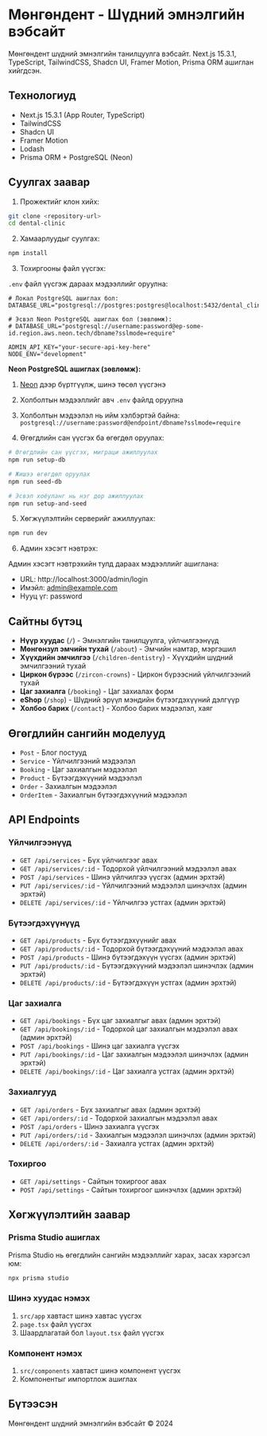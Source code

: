 # Мөнгөндент - Шүдний эмнэлгийн вэбсайт

Мөнгөндент шүдний эмнэлгийн танилцуулга вэбсайт. Next.js 15.3.1, TypeScript, TailwindCSS, Shadcn UI, Framer Motion, Prisma ORM ашиглан хийгдсэн.

## Технологиуд

- Next.js 15.3.1 (App Router, TypeScript)
- TailwindCSS
- Shadcn UI
- Framer Motion
- Lodash
- Prisma ORM + PostgreSQL (Neon)

## Суулгах заавар

1. Прожектийг клон хийх:

```bash
git clone <repository-url>
cd dental-clinic
```

2. Хамаарлуудыг суулгах:

```bash
npm install
```

3. Тохиргооны файл үүсгэх:

`.env` файл үүсгэж дараах мэдээллийг оруулна:

```
# Локал PostgreSQL ашиглах бол:
DATABASE_URL="postgresql://postgres:postgres@localhost:5432/dental_clinic"

# Эсвэл Neon PostgreSQL ашиглах бол (зөвлөмж):
# DATABASE_URL="postgresql://username:password@ep-some-id.region.aws.neon.tech/dbname?sslmode=require"

ADMIN_API_KEY="your-secure-api-key-here"
NODE_ENV="development"
```

**Neon PostgreSQL ашиглах (зөвлөмж):**

1. [Neon](https://neon.tech) дээр бүртгүүлж, шинэ төсөл үүсгэнэ
2. Холболтын мэдээллийг авч `.env` файлд оруулна
3. Холболтын мэдээлэл нь ийм хэлбэртэй байна: `postgresql://username:password@endpoint/dbname?sslmode=require`

4. Өгөгдлийн сан үүсгэх ба өгөгдөл оруулах:

```bash
# Өгөгдлийн сан үүсгэх, миграци ажиллуулах
npm run setup-db

# Жишээ өгөгдөл оруулах
npm run seed-db

# Эсвэл хоёуланг нь нэг дор ажиллуулах
npm run setup-and-seed
```

5. Хөгжүүлэлтийн серверийг ажиллуулах:

```bash
npm run dev
```

6. Админ хэсэгт нэвтрэх:

Админ хэсэгт нэвтрэхийн тулд дараах мэдээллийг ашиглана:

- URL: http://localhost:3000/admin/login
- Имэйл: admin@example.com
- Нууц үг: password

## Сайтны бүтэц

- **Нүүр хуудас** (`/`) - Эмнэлгийн танилцуулга, үйлчилгээнүүд
- **Мөнгөнзул эмчийн тухай** (`/about`) - Эмчийн намтар, мэргэшил
- **Хүүхдийн эмчилгээ** (`/children-dentistry`) - Хүүхдийн шүдний эмчилгээний тухай
- **Циркон бүрээс** (`/zircon-crowns`) - Циркон бүрээсний үйлчилгээний тухай
- **Цаг захиалга** (`/booking`) - Цаг захиалах форм
- **eShop** (`/shop`) - Шүдний эрүүл мэндийн бүтээгдэхүүний дэлгүүр
- **Холбоо барих** (`/contact`) - Холбоо барих мэдээлэл, хаяг

## Өгөгдлийн сангийн моделууд

- `Post` - Блог постууд
- `Service` - Үйлчилгээний мэдээлэл
- `Booking` - Цаг захиалгын мэдээлэл
- `Product` - Бүтээгдэхүүний мэдээлэл
- `Order` - Захиалгын мэдээлэл
- `OrderItem` - Захиалгын бүтээгдэхүүний мэдээлэл

## API Endpoints

### Үйлчилгээнүүд
- `GET /api/services` - Бүх үйлчилгээг авах
- `GET /api/services/:id` - Тодорхой үйлчилгээний мэдээлэл авах
- `POST /api/services` - Шинэ үйлчилгээ үүсгэх (админ эрхтэй)
- `PUT /api/services/:id` - Үйлчилгээний мэдээлэл шинэчлэх (админ эрхтэй)
- `DELETE /api/services/:id` - Үйлчилгээ устгах (админ эрхтэй)

### Бүтээгдэхүүнүүд
- `GET /api/products` - Бүх бүтээгдэхүүнийг авах
- `GET /api/products/:id` - Тодорхой бүтээгдэхүүний мэдээлэл авах
- `POST /api/products` - Шинэ бүтээгдэхүүн үүсгэх (админ эрхтэй)
- `PUT /api/products/:id` - Бүтээгдэхүүний мэдээлэл шинэчлэх (админ эрхтэй)
- `DELETE /api/products/:id` - Бүтээгдэхүүн устгах (админ эрхтэй)

### Цаг захиалга
- `GET /api/bookings` - Бүх цаг захиалгыг авах (админ эрхтэй)
- `GET /api/bookings/:id` - Тодорхой цаг захиалгын мэдээлэл авах (админ эрхтэй)
- `POST /api/bookings` - Шинэ цаг захиалга үүсгэх
- `PUT /api/bookings/:id` - Цаг захиалгын мэдээлэл шинэчлэх (админ эрхтэй)
- `DELETE /api/bookings/:id` - Цаг захиалга устгах (админ эрхтэй)

### Захиалгууд
- `GET /api/orders` - Бүх захиалгыг авах (админ эрхтэй)
- `GET /api/orders/:id` - Тодорхой захиалгын мэдээлэл авах
- `POST /api/orders` - Шинэ захиалга үүсгэх
- `PUT /api/orders/:id` - Захиалгын мэдээлэл шинэчлэх (админ эрхтэй)
- `DELETE /api/orders/:id` - Захиалга устгах (админ эрхтэй)

### Тохиргоо
- `GET /api/settings` - Сайтын тохиргоог авах
- `POST /api/settings` - Сайтын тохиргоог шинэчлэх (админ эрхтэй)

## Хөгжүүлэлтийн заавар

### Prisma Studio ашиглах

Prisma Studio нь өгөгдлийн сангийн мэдээллийг харах, засах хэрэгсэл юм:

```bash
npx prisma studio
```

### Шинэ хуудас нэмэх

1. `src/app` хавтаст шинэ хавтас үүсгэх
2. `page.tsx` файл үүсгэх
3. Шаардлагатай бол `layout.tsx` файл үүсгэх

### Компонент нэмэх

1. `src/components` хавтаст шинэ компонент үүсгэх
2. Компонентыг импортлож ашиглах

## Бүтээсэн

Мөнгөндент шүдний эмнэлгийн вэбсайт © 2024